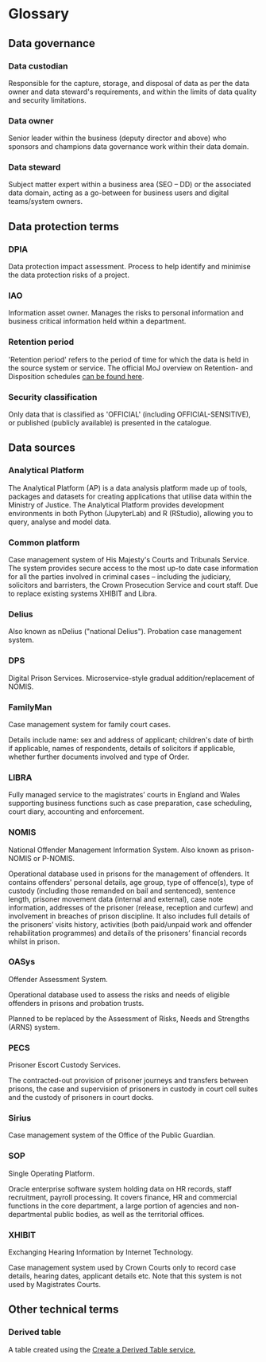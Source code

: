 # Glossary

## Data governance

### Data custodian

Responsible for the capture, storage, and disposal of data as per the data owner and data steward's requirements, and within the limits of data quality and security limitations.

### Data owner

Senior leader within the business (deputy director and above) who sponsors and champions data governance work within their data domain.

### Data steward

Subject matter expert within a business area (SEO – DD) or the associated data domain, acting as a go-between for business users and digital teams/system owners.

## Data protection terms

### DPIA

Data protection impact assessment. Process to help identify and minimise the data protection risks of a project.

### IAO

Information asset owner. Manages the risks to personal information and business critical information held within a department.

### Retention period

'Retention period' refers to the period of time for which the data is held in the source system or service.
The official MoJ overview on Retention- and Disposition schedules [can be found here](https://www.gov.uk/government/publications/record-retention-and-disposition-schedules).

### Security classification

Only data that is classified as 'OFFICIAL' (including OFFICIAL-SENSITIVE), or published (publicly available) is presented in the catalogue.

## Data sources

### Analytical Platform

The Analytical Platform (AP) is a data analysis platform made up of tools, packages and datasets for creating applications that utilise data within the Ministry of Justice. The Analytical Platform provides development environments in both Python (JupyterLab) and R (RStudio), allowing you to query, analyse and model data.

### Common platform

Case management system of His Majesty's Courts and Tribunals Service.
The system provides secure access to the most up-to date case information for all the parties involved in criminal cases – including the judiciary, solicitors and barristers, the Crown Prosecution Service and court staff.
Due to replace existing systems XHIBIT and Libra.

### Delius

Also known as nDelius ("national Delius"). Probation case management system.

### DPS

Digital Prison Services. Microservice-style gradual addition/replacement of NOMIS.

### FamilyMan

Case management system for family court cases.

Details include name: sex and address of applicant; children's date of birth if applicable, names of respondents, details of solicitors if applicable, whether further documents involved and type of Order.

### LIBRA

Fully managed service to the magistrates’ courts in England and Wales supporting business functions such as case preparation, case scheduling, court diary, accounting and enforcement.

### NOMIS

National Offender Management Information System. Also known as prison-NOMIS or P-NOMIS.

Operational database used in prisons for the management of offenders. It contains offenders' personal details, age group, type of offence(s), type of custody (including those remanded on bail and sentenced), sentence length, prisoner movement data (internal and external), case note information, addresses of the prisoner (release, reception and curfew) and involvement in breaches of prison discipline. It also includes full details of the prisoners’ visits history, activities (both paid/unpaid work and offender rehabilitation programmes) and details of the prisoners’ financial records whilst in prison.

### OASys

Offender Assessment System.

Operational database used to assess the risks and needs of eligible offenders in prisons and probation trusts.

Planned to be replaced by the Assessment of Risks, Needs and Strengths (ARNS) system.

### PECS

Prisoner Escort Custody Services.

The contracted-out provision of prisoner journeys and transfers between prisons, the case and supervision of prisoners in custody in court cell suites and the custody of prisoners in court docks.

### Sirius

Case management system of the Office of the Public Guardian.

### SOP

Single Operating Platform.

Oracle enterprise software system holding data on HR records, staff recruitment, payroll processing. It covers finance, HR and commercial functions in the core department, a large portion of agencies and non-departmental public bodies, as well as the territorial offices.

### XHIBIT

Exchanging Hearing Information by Internet Technology.

Case management system used by Crown Courts only to record case details, hearing dates, applicant details etc. Note that this system is not used by Magistrates Courts.

## Other technical terms

### Derived table

A table created using the [Create a Derived Table service.](https://user-guidance.analytical-platform.service.justice.gov.uk/tools/create-a-derived-table/what-is-create-a-derived-table/)
